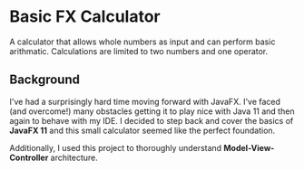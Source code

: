 # Basic FX Calculator

A calculator that allows whole numbers as input and can perform basic arithmatic. Calculations are limited to two numbers and one operator.

## Background
I've had a surprisingly hard time moving forward with JavaFX. I've faced (and overcome!) many obstacles getting it to play nice with Java 11 and then again to behave with my IDE. I decided to step back and cover the basics of **JavaFX 11** and this small calculator seemed like the perfect foundation.

Additionally, I used this project to thoroughly understand **Model-View-Controller** architecture.



